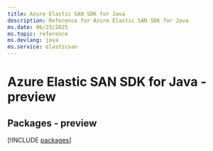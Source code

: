 ```yaml
---
title: Azure Elastic SAN SDK for Java
description: Reference for Azure Elastic SAN SDK for Java
ms.date: 06/23/2025
ms.topic: reference
ms.devlang: java
ms.service: elasticsan
---
```

# Azure Elastic SAN SDK for Java - preview
## Packages - preview
[!INCLUDE [packages](elastic-san-index.md)]